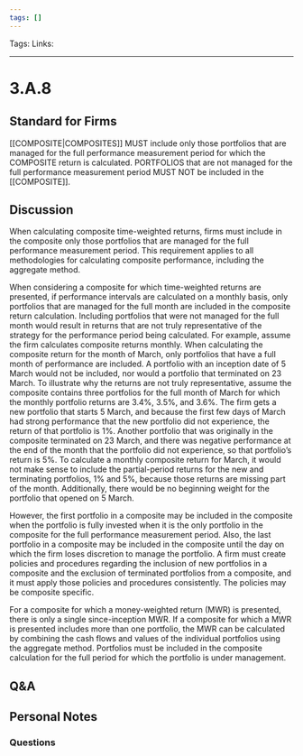 ```yaml
---
tags: []
---
```

Tags:
Links: 
___
# 3.A.8
## Standard for Firms
[[COMPOSITE|COMPOSITES]] MUST include only those portfolios that are managed for the full performance measurement period for which the COMPOSITE return is calculated. PORTFOLIOS that are not managed for the full performance measurement period MUST NOT be included in the [[COMPOSITE]].
## Discussion
When calculating composite time-weighted returns, firms must include in the composite only those portfolios that are managed for the full performance measurement period. This requirement applies to all methodologies for calculating composite performance, including the aggregate method.

When considering a composite for which time-weighted returns are presented, if performance intervals are calculated on a monthly basis, only portfolios that are managed for the full month are included in the composite return calculation. Including portfolios that were not managed for the full month would result in returns that are not truly representative of the strategy for the performance period being calculated. For example, assume the firm calculates composite returns monthly. When calculating the composite return for the month of March, only portfolios that have a full month of performance are included. A portfolio with an inception date of 5 March would not be included, nor would a portfolio that terminated on 23 March. To illustrate why the returns are not truly representative, assume the composite contains three portfolios for the full month of March for which the monthly portfolio returns are 3.4%, 3.5%, and 3.6%. The firm gets a new portfolio that starts 5 March, and because the first few days of March had strong performance that the new portfolio did not experience, the return of that portfolio is 1%. Another portfolio that was originally in the composite terminated on 23 March, and there was negative performance at the end of the month that the portfolio did not experience, so that portfolio’s return is 5%. To calculate a monthly composite return for March, it would not make sense to include the partial-period returns for the new and terminating portfolios, 1% and 5%, because those returns are missing part of the month. Additionally, there would be no beginning weight for the portfolio that opened on 5 March.

However, the first portfolio in a composite may be included in the composite when the portfolio is fully invested when it is the only portfolio in the composite for the full performance measurement period. Also, the last portfolio in a composite may be included in the composite until the day on which the firm loses discretion to manage the portfolio. A firm must create policies and procedures regarding the inclusion of new portfolios in a composite and the exclusion of terminated portfolios from a composite, and it must apply those policies and procedures consistently. The policies may be composite specific.

For a composite for which a money-weighted return (MWR) is presented, there is only a single since-inception MWR. If a composite for which a MWR is presented includes more than one portfolio, the MWR can be calculated by combining the cash flows and values of the individual portfolios using the aggregate method. Portfolios must be included in the composite calculation for the full period for which the portfolio is under management.
## Q&A

## Personal Notes

### Questions